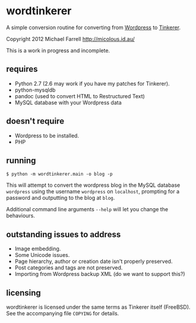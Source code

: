 # wordtinkerer #

A simple conversion routine for converting from
[Wordpress](http://wordpress.org) to [Tinkerer](http://tinkerer.bitbucket.org/).

Copyright 2012 Michael Farrell <http://micolous.id.au/>

This is a work in progress and incomplete.

## requires ##

 * Python 2.7 (2.6 may work if you have my patches for Tinkerer).
 * python-mysqldb 
 * pandoc (used to convert HTML to Restructured Text)
 * MySQL database with your Wordpress data

## doesn't require ##

 * Wordpress to be installed.
 * PHP

## running ##

    $ python -m wordtinkerer.main -o blog -p

This will attempt to convert the wordpress blog in the MySQL database
`wordpress` using the username `wordpress` on `localhost`, prompting for a
password and outputting to the blog at `blog`.

Additional command line arguments `--help` will let you change the behaviours.

## outstanding issues to address ##

 * Image embedding.
 * Some Unicode issues.
 * Page hierarchy, author or creation date isn't properly preserved.
 * Post categories and tags are not preserved.
 * Importing from Wordpress backup XML (do we want to support this?)

## licensing ##

wordtinkerer is licensed under the same terms as Tinkerer itself (FreeBSD).
See the accompanying file `COPYING` for details.

